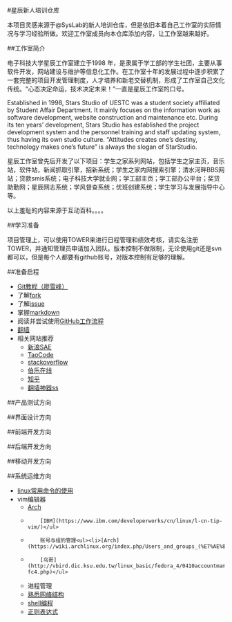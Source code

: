 #星辰新人培训仓库

本项目灵感来源于@SysLab的新人培训仓库，但是依旧本着自己工作室的实际情况与学习经验所做。欢迎工作室成员向本仓库添加内容，让工作室越来越好。

##工作室简介

电子科技大学星辰工作室建立于1998 年，是隶属于学工部的学生社团，主要从事软件开发，网站建设与维护等信息化工作。在工作室十年的发展过程中逐步积累了一套完整的项目开发管理制度，人才培养和新老交替机制，形成了工作室自己文化传统。“心态决定命运，技术决定未来！”一直是星辰工作室的口号。

Established in 1998, Stars Studio of UESTC was a student society affiliated by Student Affair Department. It mainly focuses on the information work as software development, website construction and maintenance etc. During its ten years’ development, Stars Studio has established the project development system and the personnel training and staff updating system, thus having its own studio culture. “Attitudes creates one’s destiny, technology makes one’s future” is always the slogan of StarStudio.

星辰工作室曾先后开发了以下项目：学生之家系列网站，包括学生之家主页，音乐站，软件站，新闻抓取引擎，招新系统；学生之家内网搜索引擎；清水河畔BBS网站；贷款smis系统；电子科技大学就业网；学工部主页；学工部办公平台；奖贷助勤网；星辰网志系统；学风督查系统；优班创建系统；学生学习与发展指导中心等。

以上羞耻的内容来源于互动百科。。。。

##学习准备

项目管理上，可以使用TOWER来进行日程管理和绩效考核，请实名注册TOWER，并通知管理员申请加入团队。版本控制不做限制，无论使用git还是svn都可以，但是每个人都要有github账号，对版本控制有足够的理解。

##准备启程

 - [Git教程（廖雪峰）](http://www.liaoxuefeng.com/wiki/0013739516305929606dd18361248578c67b8067c8c017b000)
 - 了解[fork](https://guides.github.com/activities/forking/)
 - 了解[issue](https://guides.github.com/features/issues/)
 - 掌握[markdown](https://guides.github.com/features/mastering-markdown/)
 - 阅读并尝试使用[GitHub工作流程](https://guides.github.com/introduction/flow/)
 - [翻墙](http://www.appifan.com/jc/201209/35517.html)
 - 相关网站推荐
    * [新浪SAE](http://sae.sina.com.cn/)
    * [TaoCode](http://code.taobao.org/)
    * [stackoverflow](https://stackoverflow.com/)
    * [伯乐在线](http://blog.jobbole.com/)
    * [知乎](http://www.zhihu.com)
    * [翻墙神器ss](https://github.com/shadowsocks/shadowsocks)

##产品测试方向

##界面设计方向

##前端开发方向

##后端开发方向

##移动开发方向

##系统运维方向
- [linux常用命令的使用](http://vbird.dic.ksu.edu.tw/linux_basic/linux_basic.php)
- vim编辑器<ul><li> [Arch](https://wiki.archlinux.org/index.php/Vim_(%E7%AE%80%E4%BD%93%E4%B8%AD%E6%96%87))
-         [IBM](https://www.ibm.com/developerworks/cn/linux/l-cn-tip-vim/)</ul>    
-         账号与组的管理<ul><li>[Arch](https://wiki.archlinux.org/index.php/Users_and_groups_(%E7%AE%80%E4%BD%93%E4%B8%AD%E6%96%87))    
-         [鸟哥](http://vbird.dic.ksu.edu.tw/linux_basic/fedora_4/0410accountmanager-fc4.php)</ul>
- 进程管理
- [熟悉网络结构](http://vbird.dic.ksu.edu.tw/linux_server/0110network_basic.php)
- [shell编程](http://man.lupaworld.com/content/develop/advance_bash_scriipt_progaming_guide.pdf)
- [正则表达式](http://pan.baidu.com/wap/link?uk=2769149005&shareid=603381&third=0)

